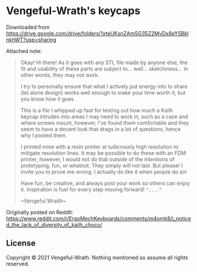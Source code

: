 # Vengeful-Wrath's keycaps

Downloaded from <https://drive.google.com/drive/folders/1xteUKsnZAmSG35Z2MvDx8pY5BkInkhWT?usp=sharing>

Attached note:

> Okay! Hi there! As it goes with any STL file made by anyone else, the fit and usability of these parts are subject to… well… sketchiness… In other words, they may not work.
>
> I try to personally ensure that what I actively put energy into to share (let alone design) works well enough to make your time worth it, but you know how it goes.
>
> This is a file I whipped up fast for testing out how much a Kailh keycap intrudes into areas I may need to work in, such as a case and where screws mount, however, I’ve found them comfortable and they seem to have a decent look that drags in a lot of questions, hence why I posted them.
>
> I printed mine with a resin printer at ludicrously high resolution to mitigate resolution lines. It may be possible to do these with an FDM printer, however, I would not do that outside of the intentions of prototyping, fun, or whatnot. They simply will not last. But please! I invite you to prove me wrong. I actually do like it when people do so!
>
> Have fun, be creative, and always post your work so others can enjoy it. Inspiration is fuel for every step moving forward! `^,...^`
>
> ~Vengeful Wraith~

Originally posted on Reddit: <https://www.reddit.com/r/ErgoMechKeyboards/comments/m4omk8/i_noticed_the_lack_of_diversity_of_kailh_choco/>

## License

Copyright &copy; 2021 Vengeful-Wrath. Nothing mentioned so assume all rights reserved.

